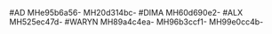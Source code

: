 #AD
MHe95b6a56-
MH20d314bc-
#DIMA
MH60d690e2-
#ALX
MH525ec47d-
#WARYN
MH89a4c4ea-
MH96b3ccf1-
MH99e0cc4b-